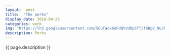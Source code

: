 ```yaml
---
layout:  post
title:  "The perks"
display_date: 2018-04-23
categories: work
img: "https://lh3.googleusercontent.com/SGuTaox6oFdBtvUDpSTtlfGDpV_9uJUTqwN7-ELm8CvdtH5rrt9n5YVPVMCkgQHZAUN3CNQJ6MScW63LgNWkG1tLgbSUTlVoPwrP_E5i2Y3py50LBJ-5XvqMmuSd-AeGK_ysqAynGU_mYtYwznOR5OnZJvIV-RUEUmOk_o7Pj_xh7boKhecF8f4ESm44THF0X8oJ8u5MA8NLXTDSziCbU2DIFmuFYpVmvXI4LVT-O6WhBN1ylWz6iGxIoqgq8_ZHuu8n28JQVMHxJG-iUSNpNpth28EEK6uCyQbh-LxvXpQpsPU4ayYfQOm55qgySPRblEEyjQX1NzM9jGEwVAxkZCezBbfk9AMfGqyCDpKCZBjb2C4hR9oNMQkECOEsxGiPOWcpX7eoAlPPjtFTncQ53DOaKMoae-9QWFVh1pz3mZbVJ6JkMOztvtSjQMYBGaeeeC2tPNNCRWP6KhJrAsbU1k__UKq2Ir-X7tetwcBGfW6WDn9Dat_xCMCeqa8ls3Y7brcyJf9qavJm9rsV6mmGHYpf-dx94fUUJ0gFJIZ732IYVjjYGRDnIrshT8dF-sqFQDvHsGUPOy1w_paszgwIuNzBG-PK7I7bTIhrqAg=w1239-h929-no"
description: Perks 
---
```


{{ page.description }}
